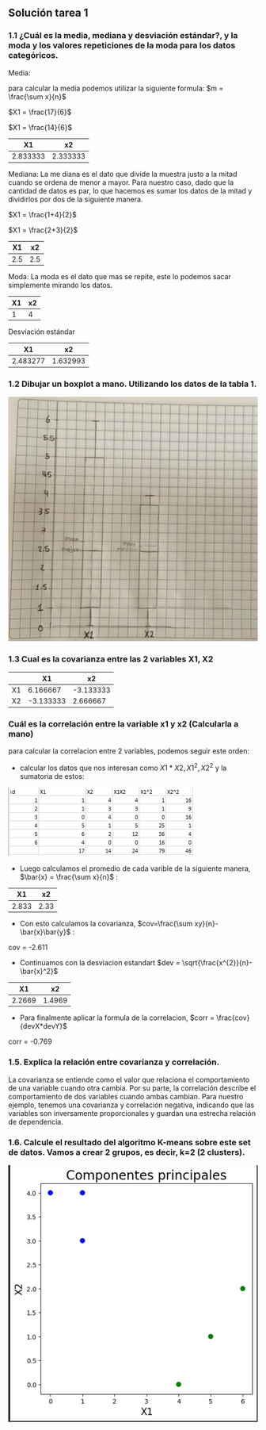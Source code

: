 ## Solución tarea 1

### 1.1 ¿Cuál es la media, mediana y desviación estándar?, y la moda y los valores repeticiones de la moda para los datos categóricos.
Media:

para calcular la media podemos utilizar la siguiente formula:  $m = \frac{\sum x}{n}$

$X1 = \frac{17}{6}$

$X1 = \frac{14}{6}$

|X1|x2|
|---|---|
|2.833333|2.333333|


Mediana:
La me diana es el dato que divide la muestra justo a la mitad cuando se ordena de menor a mayor. Para nuestro caso, dado que la cantidad de datos es par, lo que hacemos es sumar los datos de la mitad y dividirlos por dos de la siguiente manera.

$X1 = \frac{1+4}{2}$

$X1 = \frac{2+3}{2}$


|X1|x2|
|---|---|
|2.5|2.5|

Moda:
La moda es el dato que mas se repite, este lo podemos sacar simplemente mirando los datos.

|X1|x2|
|---|---|
|1|4|

Desviación estándar

|X1|x2|
|---|---|
|2.483277|1.632993|

### 1.2 Dibujar un boxplot a mano. Utilizando los datos de la tabla 1.

![Dibujo del boxplot](./img/boxplot.jpg)

### 1.3 Cual es la covarianza entre las 2 variables X1, X2

| |X1|x2|
|---|---|---|
|X1|6.166667|-3.133333|
|X2|-3.133333|2.666667|


### Cuál es la correlación entre la variable x1 y x2 (Calcularla a mano)
para calcular la correlacion entre 2 variables, podemos seguir este orden:
- calcular los datos que nos interesan como $X1*X2, X1^{2}, X2^{2}$ y la sumatoria de estos:

![Tabla 1](./img/Table1.PNG)

- Luego calculamos el promedio de cada varible de la siguiente manera, $\bar{x} = \frac{\sum x}{n}$ :

|X1|x2|
|---|---|
|2.833|2.33|

- Con esto calculamos la covarianza, $cov=\frac{\sum xy}{n}-\bar{x}\bar{y}$  :

cov = -2.611

- Continuamos con la desviacion estandart $dev = \sqrt{\frac{x^{2}}{n}- \bar{x}^2}$ 

|X1|x2|
|---|---|
|2.2669|1.4969|

- Para finalmente aplicar la formula de la correlacion, $corr = \frac{cov}{devX*devY}$

corr = -0.769

### 1.5. Explica la relación entre covarianza y correlación.
La covarianza se entiende como el valor que relaciona el comportamiento de una variable cuando otra cambia. Por su parte, la correlación describe el comportamiento de dos variables cuando ambas cambian. Para nuestro ejemplo, tenemos una covarianza y correlación negativa, indicando que las variables son inversamente proporcionales y guardan una estrecha relación de dependencia.

### 1.6. Calcule el resultado del algoritmo K-means sobre este set de datos. Vamos a crear 2 grupos, es decir, k=2 (2 clusters).

![K-means](./img/K-means.PNG)